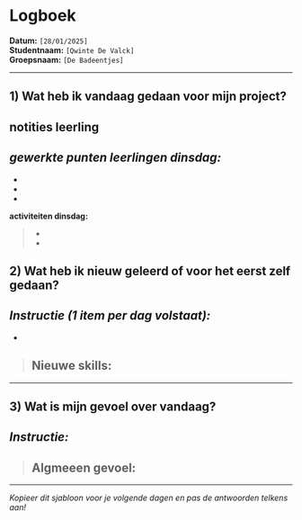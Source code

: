 # Logboek

**Datum:** `[28/01/2025]`  
**Studentnaam:** `[Qwinte De Valck]`  
**Groepsnaam:** `[De Badeentjes]`

---

## 1) Wat heb ik vandaag gedaan voor mijn project?

## notities leerling

*gewerkte punten leerlingen dinsdag:*
- 
-  
- 
- 

**activiteiten dinsdag:**
> - 
> - 


## 2) Wat heb ik nieuw geleerd of voor het eerst zelf gedaan?

*Instructie (1 item per dag volstaat):*  
- 
- 

> **Nieuwe skills:**  
> - 

---

## 3) Wat is mijn gevoel over vandaag?

*Instructie:*  
- 

> **Algmeeen gevoel:**  
> - 

---

*Kopieer dit sjabloon voor je volgende dagen en pas de antwoorden telkens aan!*
